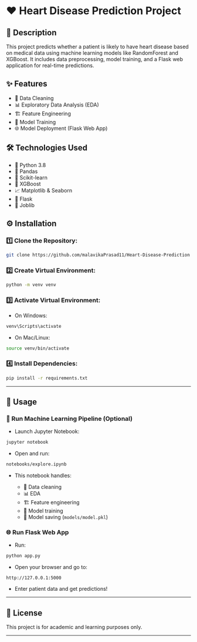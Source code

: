 # ❤️ Heart Disease Prediction Project

## 📄 Description

This project predicts whether a patient is likely to have heart disease based on medical data using machine learning models like RandomForest and XGBoost. It includes data preprocessing, model training, and a Flask web application for real-time predictions.

## ✨ Features

- 🔧 Data Cleaning
- 📊 Exploratory Data Analysis (EDA)
- 🏗️ Feature Engineering
- 🤖 Model Training
- 🌐 Model Deployment (Flask Web App)

## 🛠️ Technologies Used

- 🐍 Python 3.8
- 🐼 Pandas
- 🎯 Scikit-learn
- 🌲 XGBoost
- 📈 Matplotlib & Seaborn
- 🚀 Flask
- 💾 Joblib

## ⚙️ Installation

### 1️⃣ Clone the Repository:

```bash
git clone https://github.com/malavikaPrasad11/Heart-Disease-Prediction
````

### 2️⃣ Create Virtual Environment:

```bash
python -m venv venv
```

### 3️⃣ Activate Virtual Environment:

* On Windows:

```bash
venv\Scripts\activate
```

* On Mac/Linux:

```bash
source venv/bin/activate
```

### 4️⃣ Install Dependencies:

```bash
pip install -r requirements.txt
```

---

## 🚀 Usage

### 🧪 Run Machine Learning Pipeline (Optional)

* Launch Jupyter Notebook:

```bash
jupyter notebook
```

* Open and run:

```bash
notebooks/explore.ipynb
```

* This notebook handles:

  * 🧹 Data cleaning
  * 📊 EDA
  * 🏗️ Feature engineering
  * 🤖 Model training
  * 💾 Model saving (`models/model.pkl`)

### 🌐 Run Flask Web App

* Run:

```bash
python app.py
```

* Open your browser and go to:

```
http://127.0.0.1:5000
```

* Enter patient data and get predictions!

---

## 📄 License

This project is for academic and learning purposes only.



---

